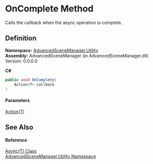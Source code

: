 # OnComplete Method

Calls the callback when the async operation is complete.

## Definition

**Namespace:** [AdvancedSceneManager.Utility](N_AdvancedSceneManager_Utility.md)\
**Assembly:** AdvancedSceneManager (in AdvancedSceneManager.dll) Version: 0.0.0.0

**C#**

```c#
public void OnComplete(
	Action<T> callback
)
```

#### Parameters

&#x20; [Action](https://learn.microsoft.com/dotnet/api/system.action-1)([T](T_AdvancedSceneManager_Utility_Async_1.md))&#x20;

## See Also

#### Reference

[Async(T) Class](T_AdvancedSceneManager_Utility_Async_1.md)\
[AdvancedSceneManager.Utility Namespace](N_AdvancedSceneManager_Utility.md)
